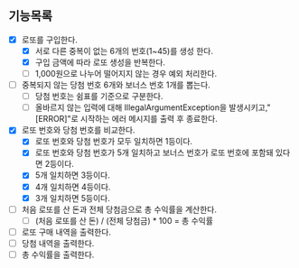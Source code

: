 ## 기능목록
- [x] 로또를 구입한다.
  - [x] 서로 다른 중복이 없는 6개의 번호(1~45)를 생성 한다.
  - [x] 구입 금액에 따라 로또 생성을 반복한다.
  - [ ] 1,000원으로 나누어 떨어지지 않는 경우 예외 처리한다.
- [ ] 중복되지 않는 당첨 번호 6개와 보너스 번호 1개를 뽑는다.
  - [ ] 당첨 번호는 쉼표를 기준으로 구분한다.
  -[ ] 올바르지 않는 입력에 대해 IllegalArgumentException을 발생시키고,"[ERROR]"로 시작하는 에러 메시지를 출력 후 종료한다.
-[x] 로또 번호와 당첨 번호를 비교한다.
  - [x] 로또 번호와 당첨 번호가 모두 일치하면 1등이다.
  - [x] 로또 번호와 당첨 번호가 5개 일치하고 보너스 번호가 로또 번호에 포함돼 있다면 2등이다.
  - [x] 5개 일치하면 3등이다.
  - [x] 4개 일치하면 4등이다.
  - [x] 3개 일치하면 5등이다.
-[ ] 처음 로또를 산 돈과 전체 당첨금으로 총 수익률을 계산한다.
  -[ ] (처음 로또를 산 돈) / (전체 당첨금) * 100 = 총 수익률
- [ ] 로또 구매 내역을 출력한다.
- [ ] 당첨 내역을 출력한다.
- [ ] 총 수익률을 출력한다.